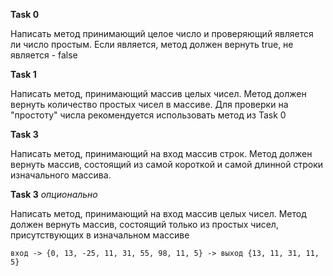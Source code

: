 **Task 0**

Написать метод принимающий целое число и проверяющий является ли число простым.
Если является, метод должен вернуть true, не является - false


**Task 1**

Написать метод, принимающий массив целых чисел. Метод должен вернуть количество простых чисел в массиве.
Для проверки на "простоту" числа рекомендуется использовать метод из Task 0

**Task 3**

Написать метод, принимающий на вход массив строк. Метод должен вернуть массив, состоящий из самой короткой и самой длинной строки изначального массива.


**Task 3** _опционально_

Написать метод, принимающий на вход массив целых чисел.
Метод должен вернуть массив, состоящий только из простых чисел, присутствующих в изначальном массиве

```
вход -> {0, 13, -25, 11, 31, 55, 98, 11, 5} -> выход {13, 11, 31, 11, 5}
```







